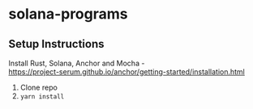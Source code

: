 # solana-programs

## Setup Instructions

Install Rust, Solana, Anchor and Mocha - <br>
https://project-serum.github.io/anchor/getting-started/installation.html

1. Clone repo
2. `yarn install`
